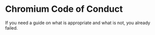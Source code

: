 # Chromium Code of Conduct

If you need a guide on what is appropriate and what is not, you already failed.
